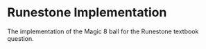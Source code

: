 # Runestone Implementation

The implementation of the Magic 8 ball for the Runestone textbook question.
